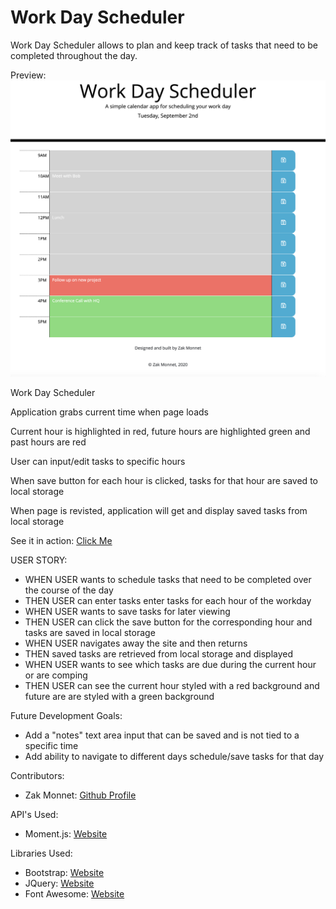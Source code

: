 # Work Day Scheduler

Work Day Scheduler allows to plan and keep track of tasks that need to be completed throughout the day. 

Preview:
![Preview of application](./assets/preview.png)

Work Day Scheduler

Application grabs current time when page loads

Current hour is highlighted in red, future hours are highlighted green and past hours are red

User can input/edit tasks to specific hours

When save button for each hour is clicked, tasks for that hour are saved to local storage

When page is revisted, application will get and display saved tasks from local storage


See it in action:
[Click Me](https://outoftune266.github.io/05-Work-Day-Scheduler/)

USER STORY:
- WHEN USER wants to schedule tasks that need to be completed over the course of the day
- THEN USER can enter tasks enter tasks for each hour of the workday 
- WHEN USER wants to save tasks for later viewing
- THEN USER can click the save button for the corresponding hour and tasks are saved in local storage
- WHEN USER navigates away the site and then returns
- THEN saved tasks are retrieved from local storage and displayed
- WHEN USER wants to see which tasks are due during the current hour or are comping
- THEN USER can see the current hour styled with a red background and future are are styled with a green background

Future Development Goals:
- Add a "notes" text area input that can be saved and is not tied to a specific time
- Add ability to navigate to different days schedule/save tasks for that day

Contributors:
- Zak Monnet:   [Github Profile](https://github.com/outoftune266)

API's Used:
- Moment.js: [Website](https://momentjs.com/)

Libraries Used:
- Bootstrap:   [Website](https://getbootstrap.com/)
- JQuery: [Website](https://materializecss.com/)
- Font Awesome: [Website](https://fontawesome.com/)